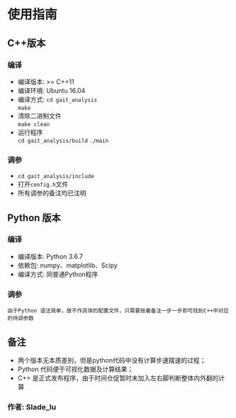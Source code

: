 # 使用指南  
## C++版本
### 编译
* 编译版本: >= C++11
* 编译环境: Ubuntu 16.04
* 编译方式: 
`cd gait_analysis`  
`make`  
* 清除二进制文件  
`make clean`
* 运行程序  
`cd gait_analysis/build`
`./main`
### 调参
* `cd gait_analysis/include`
* 打开`config.h`文件
* 所有调参的备注均已注明  

## Python 版本
### 编译
* 编译版本: Python 3.6.7
* 依赖包: numpy、matplotlib、Scipy
* 编译方式: 同普通Python程序
### 调参 
    由于Python 语法简单，故不作具体的配置文件，只需要按着备注一步一步即可找到C++中对应的待调参数

## 备注
* 两个版本无本质差别，但是python代码中没有计算步速摆速的过程；
* Python 代码便于可视化数据及计算结果；
* C++ 是正式发布程序，由于时间仓促暂时未加入左右脚判断整体内外翻的计算

### 作者: Slade_lu
    
